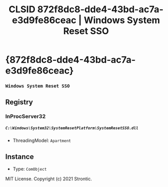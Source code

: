 ﻿---
title: "CLSID 872f8dc8-dde4-43bd-ac7a-e3d9fe86ceac | Windows System Reset SSO"
excerpt: What is COM-Object CLSID 872f8dc8-dde4-43bd-ac7a-e3d9fe86ceac?
---

# {872f8dc8-dde4-43bd-ac7a-e3d9fe86ceac}

### `Windows System Reset SSO`

## Registry


### InProcServer32

##### `C:\Windows\System32\SystemResetPlatform\SystemResetSSO.dll`
* ThreadingModel: `Apartment`

## Instance

* Type: `ComObject`

MIT License. Copyright (c) 2021 Strontic.


